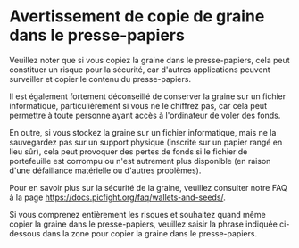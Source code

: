 # Avertissement de copie de graine dans le presse-papiers

Veuillez noter que si vous copiez la graine dans le presse-papiers, cela peut constituer un risque pour la sécurité, car d'autres applications peuvent surveiller et copier le contenu du presse-papiers.

Il est également fortement déconseillé de conserver la graine sur un fichier informatique, particulièrement si vous ne le chiffrez pas, car cela peut permettre à toute personne ayant accès à l'ordinateur de voler des fonds.

En outre, si vous stockez la graine sur un fichier informatique, mais ne la sauvegardez pas sur un support physique (inscrite sur un papier rangé en lieu sûr), cela peut provoquer des pertes de fonds si le fichier de portefeuille est corrompu ou n'est autrement plus disponible (en raison d'une défaillance matérielle ou d'autres problèmes).

Pour en savoir plus sur la sécurité de la graine, veuillez consulter notre FAQ à la page https://docs.picfight.org/faq/wallets-and-seeds/.

Si vous comprenez entièrement les risques et souhaitez quand même copier la graine dans le presse-papiers, veuillez saisir la phrase indiquée ci-dessous dans la zone pour copier la graine dans le presse-papiers.

